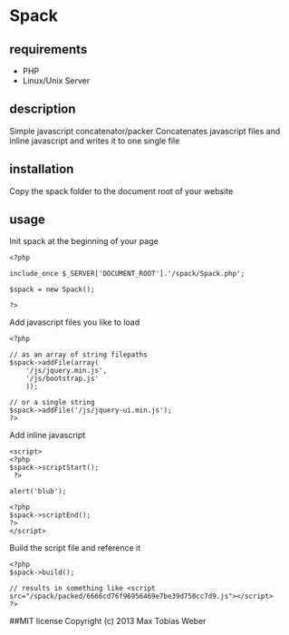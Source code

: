 # Spack

## requirements 
- PHP
- Linux/Unix Server

## description
Simple javascript concatenator/packer
Concatenates javascript files and inline javascript and writes it to one single file

## installation
Copy the spack folder to the document root of your website

## usage

Init spack at the beginning of your page

```
<?php 

include_once $_SERVER['DOCUMENT_ROOT'].'/spack/Spack.php';

$spack = new Spack();

?>
```


Add javascript files you like to load

```
<?php

// as an array of string filepaths
$spack->addFile(array(
    '/js/jquery.min.js',
    '/js/bootstrap.js'
    ));

// or a single string
$spack->addFile('/js/jquery-ui.min.js');
?>
```


Add inline javascript 

```
<script>
<?php 
$spack->scriptStart();
 ?>

alert('blub');

<?php 
$spack->scriptEnd();
?>
</script>
```


Build the script file and reference it

```
<?php 
$spack->build();

// results in something like <script src="/spack/packed/6666cd76f96956469e7be39d750cc7d9.js"></script>
?>
```

##MIT license
Copyright (c) 2013 Max Tobias Weber